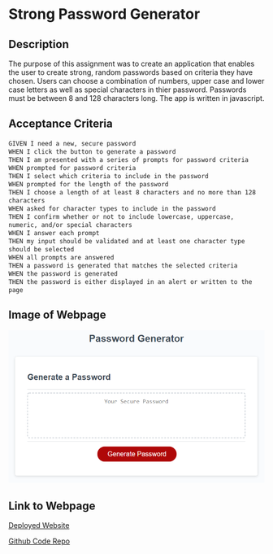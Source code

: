 # Strong Password Generator

## Description

The purpose of this assignment was to create an application that enables the user to create strong, random passwords based on criteria they have chosen. Users can choose a combination of numbers, upper case and lower case letters as well as special characters in thier password. Passwords must be between 8 and 128 characters long. The app is written in javascript.

## Acceptance Criteria

```
GIVEN I need a new, secure password
WHEN I click the button to generate a password
THEN I am presented with a series of prompts for password criteria
WHEN prompted for password criteria
THEN I select which criteria to include in the password
WHEN prompted for the length of the password
THEN I choose a length of at least 8 characters and no more than 128 characters
WHEN asked for character types to include in the password
THEN I confirm whether or not to include lowercase, uppercase, numeric, and/or special characters
WHEN I answer each prompt
THEN my input should be validated and at least one character type should be selected
WHEN all prompts are answered
THEN a password is generated that matches the selected criteria
WHEN the password is generated
THEN the password is either displayed in an alert or written to the page
```

## Image of Webpage

![Image of Password Generator](./images/03-javascript-homework-demo.png)

## Link to Webpage

[Deployed Website](https://tmantena1.github.io/Strong-Password-Generator/)

[Github Code Repo](https://github.com/tmantena1/Strong-Password-Generator)